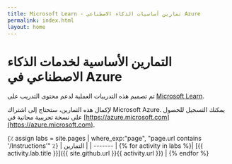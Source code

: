 ```yaml
---
title: Microsoft Learn - تمارين أساسيات الذكاء الاصطناعي Azure
permalink: index.html
layout: home
---
```


# التمارين الأساسية لخدمات الذكاء الاصطناعي في Azure

تم تصميم هذه التدريبات العملية لدعم محتوى التدريب على [Microsoft Learn](https://docs.microsoft.com/training/).

لإكمال هذه التمارين، ستحتاج إلى اشتراك Microsoft Azure. يمكنك التسجيل للحصول على نسخة تجريبية مجانية في [https://azure.microsoft.com](https://azure.microsoft.com).

{٪ assign labs = site.pages | where_exp:"page", "page.url contains '/Instructions'" ٪}
| التمارين |
| ------- | 
{% for activity in labs  %}| [{{ activity.lab.title }}]({{ site.github.url }}{{ activity.url }}) |
{% endfor %}
